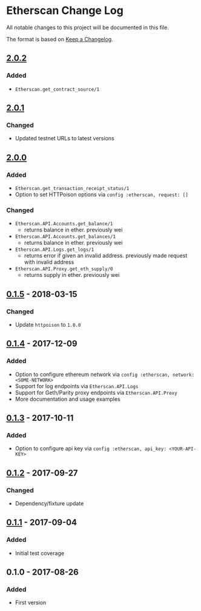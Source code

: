 # Etherscan Change Log

All notable changes to this project will be documented in this file.

The format is based on [Keep a Changelog](http://keepachangelog.com/en/1.0.0/).

## [2.0.2]
### Added
- `Etherscan.get_contract_source/1`

## [2.0.1]
### Changed
- Updated testnet URLs to latest versions

## [2.0.0]
### Added
- `Etherscan.get_transaction_receipt_status/1`
- Option to set HTTPoison options via `config :etherscan, request: []`

### Changed
- `Etherscan.API.Accounts.get_balance/1`
  - returns balance in ether. previously wei
- `Etherscan.API.Accounts.get_balances/1`
  - returns balance in ether. previously wei
- `Etherscan.API.Logs.get_logs/1`
  - returns error if given an invalid address. previously made request with invalid address
- `Etherscan.API.Proxy.get_eth_supply/0`
  - returns supply in ether. previously wei

## [0.1.5] - 2018-03-15
### Changed
- Update `httpoison` to `1.0.0`

## [0.1.4] - 2017-12-09
### Added
- Option to configure ethereum network via `config :etherscan, network: <SOME-NETWORK>`
- Support for log endpoints via `Etherscan.API.Logs`
- Support for Geth/Parity proxy endpoints via `Etherscan.API.Proxy`
- More documentation and usage examples

## [0.1.3] - 2017-10-11
### Added
- Option to configure api key via `config :etherscan, api_key: <YOUR-API-KEY>`

## [0.1.2] - 2017-09-27
### Changed
- Dependency/fixture update

## [0.1.1] - 2017-09-04
### Added
- Initial test coverage

## 0.1.0 - 2017-08-26
### Added
- First version

[2.0.2]: https://github.com/l1h3r/etherscan/compare/2.0.2...2.0.2
[2.0.1]: https://github.com/l1h3r/etherscan/compare/2.0.0...2.0.1
[2.0.0]: https://github.com/l1h3r/etherscan/compare/0.1.5...2.0.0
[0.1.5]: https://github.com/l1h3r/etherscan/compare/0.1.4...0.1.5
[0.1.4]: https://github.com/l1h3r/etherscan/compare/0.1.3...0.1.4
[0.1.3]: https://github.com/l1h3r/etherscan/compare/0.1.2...0.1.3
[0.1.2]: https://github.com/l1h3r/etherscan/compare/0.1.1...0.1.2
[0.1.1]: https://github.com/l1h3r/etherscan/compare/0.1.0...0.1.1
